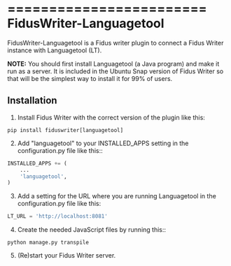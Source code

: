 ========================
FidusWriter-Languagetool
========================

FidusWriter-Languagetool is a Fidus writer plugin to connect a Fidus Writer instance
with Languagetool (LT).

**NOTE:** You should first install Languagetool (a Java program) and make it run as a server. It is included in the Ubuntu Snap version of Fidus Writer so that will be the simplest way to install it for 99% of users.

Installation
------------

1. Install Fidus Writer with the correct version of the plugin like this:

```
pip install fiduswriter[languagetool]
```

2. Add "languagetool" to your INSTALLED_APPS setting in the configuration.py file
   like this::

```python
INSTALLED_APPS += (
    ...
    'languagetool',
)
```

3. Add a setting for the URL where you are running Languagetool in the configuration.py file like this:

```python
LT_URL = 'http://localhost:8081'
```

4. Create the needed JavaScript files by running this::

```
python manage.py transpile
```

5. (Re)start your Fidus Writer server.

